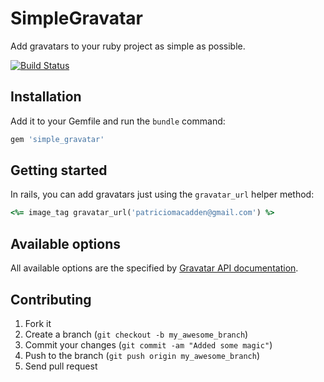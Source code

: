 # SimpleGravatar

Add gravatars to your ruby project as simple as possible.

[![Build Status](https://travis-ci.org/patriciomacadden/simple_gravatar.png)](https://travis-ci.org/patriciomacadden/simple_gravatar)

## Installation

Add it to your Gemfile and run the `bundle` command:

```ruby
gem 'simple_gravatar'
```

## Getting started

In rails, you can add gravatars just using the `gravatar_url` helper method:

```ruby
<%= image_tag gravatar_url('patriciomacadden@gmail.com') %>
```

## Available options

All available options are the specified by [Gravatar API documentation](http://en.gravatar.com/site/implement/images/).

## Contributing

1. Fork it
2. Create a branch (`git checkout -b my_awesome_branch`)
3. Commit your changes (`git commit -am "Added some magic"`)
4. Push to the branch (`git push origin my_awesome_branch`)
5. Send pull request
